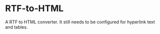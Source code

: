 # RTF-to-HTML
A RTF to HTML converter. It still needs to be configured for hyperlink text and tables.
